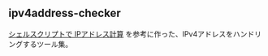 ## ipv4address-checker

[シェルスクリプトで IPアドレス計算](https://qiita.com/harasou/items/5c14c335388f70e178f5) を参考に作った、IPv4アドレスをハンドリングするツール集。
